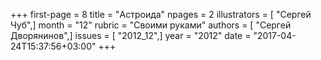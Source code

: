 +++
first-page = 8
title = "Астроида"
npages = 2
illustrators = [ "Сергей Чуб",]
month = "12"
rubric = "Своими руками"
authors = [ "Сергей Дворянинов",]
issues = [ "2012_12",]
year = "2012"
date = "2017-04-24T15:37:56+03:00"
+++
